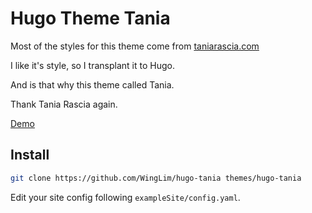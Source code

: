 # Hugo Theme Tania

Most of the styles for this theme come from [taniarascia.com](https://github.com/taniarascia/taniarascia.com)

I like it's style, so I transplant it to Hugo.

And is that why this theme called Tania.

Thank Tania Rascia again.

[Demo](https://hugo-tania.netlify.app/)

## Install

```bash
git clone https://github.com/WingLim/hugo-tania themes/hugo-tania
```

Edit your site config following `exampleSite/config.yaml`.